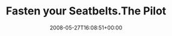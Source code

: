 ---
retweeted: false
source: <a href="http://twitter.com" rel="nofollow">Twitter Web Client</a>
entities:
  hashtags: []
  symbols: []
  user_mentions: []
  urls: []
display_text_range:
- '0'
- '97'
favorite_count: '0'
id_str: '821013908'
truncated: false
retweet_count: '0'
id: '821013908'
created_at: Tue May 27 16:08:51 +0000 2008
favorited: false
full_text: Fasten your Seatbelts.The Pilot is awaiting troubles, as we're aproaching
  Abfahrt Leipzig West...
lang: de
tags:
- pesos:twitter
date: '2008-05-27T16:08:51+00:00'
src: https://twitter.com/bascht/status/821013908
original_url: https://twitter.com/bascht/status/821013908
type: twitter_tweet
text: Fasten your Seatbelts.The Pilot is awaiting troubles, as we're aproaching Abfahrt
  Leipzig West...
title: Fasten your Seatbelts.The Pilot

---